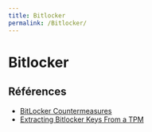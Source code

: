 ```yaml
---
title: Bitlocker
permalink: /Bitlocker/
---
```


# Bitlocker

## Références

- [BitLocker Countermeasures](https://docs.microsoft.com/en-us/windows/security/information-protection/bitlocker/bitlocker-countermeasures)
- [Extracting Bitlocker Keys From a TPM](https://pulsesecurity.co.nz/articles/TPM-sniffing)

